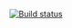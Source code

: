 [![Build status](https://ci.appveyor.com/api/projects/status/mm6nn1emw3y283u7/branch/main?svg=true)](https://ci.appveyor.com/project/YanniRu/testapi/branch/main)
